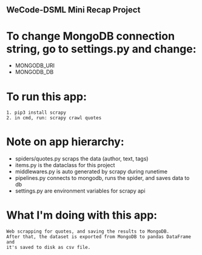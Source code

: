 ## WeCode-DSML Mini Recap Project


# To change MongoDB connection string, go to settings.py and change:
- MONGODB_URI
- MONGODB_DB

# To run this app:
    1. pip3 install scrapy
    2. in cmd, run: scrapy crawl quotes


# Note on app hierarchy:
- spiders/quotes.py scraps the data (author, text, tags)
- items.py is the dataclass for this project
- middlewares.py is auto generated by scrapy during runetime
- pipelines.py connects to mongodb, runs the spider, and saves data to db
- settings.py are environment variables for scrapy api


# What I'm doing with this app:
    Web scrapping for quotes, and saving the results to MongoDB.
    After that, the dataset is exported from MongoDB to pandas DataFrame and
    it's saved to disk as csv file.
